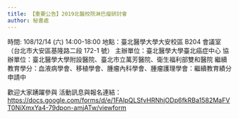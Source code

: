 ```yaml
---
title: 【重要公告】2019北醫校院淋巴瘤研討會
author: 秘書處
---
```


時間: 108/12/14 (六) 14:00-18:00
地點：臺北醫學大學大安校區 B204 會議室（台北市大安區基隆路二段 172-1 號）
主辦單位：臺北醫學大學臺北癌症中心
協辦單位：臺北醫學大學附設醫院、臺北市立萬芳醫院、衛生福利部雙和醫院
繼續教育學分：血液病學會、移植學會、腫瘤內科學會、腫瘤護理學會：繼續教育績分申請中

歡迎大家踴躍參與
活動訊息與報名連結：https://docs.google.com/forms/d/e/1FAIpQLSfvHRNhjODp6fkRBa1582MaFVT0NiXmxYa4-79dpon-amjATw/viewform

